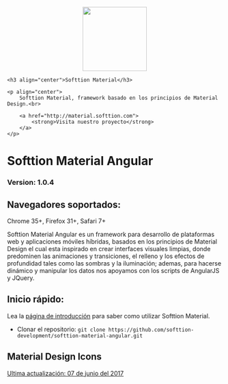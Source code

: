 <p align="center">
    <a href="http://material.softtion.com">
        <img src="http://material.softtion.com/resources/imgs/logo.svg" width="150">
    </a>

    <h3 align="center">Softtion Material</h3>

    <p align="center">
        Softtion Material, framework basado en los principios de Material Design.<br>

        <a href="http://material.softtion.com">
            <strong>Visita nuestro proyecto</strong>
        </a>
    </p>
</p>

# Softtion Material Angular

### Version: 1.0.4

## Navegadores soportados:
Chrome 35+, Firefox 31+, Safari 7+

Softtion Material Angular es un framework para desarrollo de plataformas web y aplicaciones móviles híbridas, basados en los principios de Material Design el cual esta inspirado en crear interfaces visuales limpias, donde predominen las animaciones y transiciones, el relleno y los efectos de profundidad tales como las sombras y la iluminación; ademas, para hacerse dinámico y manipular los datos nos apoyamos con los scripts de AngularJS y JQuery.

## Inicio rápido:
Lea la [página de introducción](http://material.softtion.com.co/documentation/1.0/home/introduction) para saber como utilizar Softtion Material.

- Clonar el repositorio: `git clone https://github.com/softtion-development/softtion-material-angular.git`

## Material Design Icons
[Ultima actualización: 07 de junio del 2017](https://fonts.googleapis.com/icon?family=Material+Icons)
